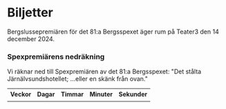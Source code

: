 # Biljetter

Bergslussepremiären för det 81:a Bergsspexet äger rum på Teater3 den 14 december 2024.

### Spexpremiärens nedräkning
Vi räknar ned till Spexpremiären av det 81:a Bergsspexet: "Det stålta Järnälvsundshotellet; ...eller en skänk från ovan."

<!-- <div id="countdown" style="font-size: 2em; color: #d9534f;"></div>

<script>
  // Set the target date
  var targetDate = new Date("Dec 31, 2024 23:59:59").getTime();

  // Update the countdown every 1 second
  var countdownFunction = setInterval(function() {
    // Get the current date and time
    var now = new Date().getTime();
    
    // Calculate the distance between now and the target date
    var distance = targetDate - now;
    
    // Time calculations for weeks, days, hours, minutes, and seconds
    var weeks = Math.floor(distance / (1000 * 60 * 60 * 24 * 7));
    var days = Math.floor((distance % (1000 * 60 * 60 * 24 * 7)) / (1000 * 60 * 60 * 24));
    var hours = Math.floor((distance % (1000 * 60 * 60 * 24)) / (1000 * 60 * 60));
    var minutes = Math.floor((distance % (1000 * 60 * 60)) / (1000 * 60));
    var seconds = Math.floor((distance % (1000 * 60)) / 1000);
    
    // Display the result in the "countdown" element
    document.getElementById("countdown").innerHTML = 
      weeks + " veckor\n" + days + " dagar " + hours + " timmar " + 
      minutes + " minuter " + seconds + " sekunder";
    
    // If the countdown is over, display a message
    if (distance < 0) {
      clearInterval(countdownFunction);
      document.getElementById("countdown").innerHTML = "The countdown is over!";
    }
  }, 1000);
</script> -->

<table id="countdown-table" style="font-size: 1em; text-align: center; border-collapse: collapse; margin: 0 auto;">
  <tr>
    <th>Veckor</th>
    <th>Dagar</th>
    <th>Timmar</th>
    <th>Minuter</th>
    <th>Sekunder</th>
  </tr>
  <tr>
    <td id="weeks"></td>
    <td id="days"></td>
    <td id="hours"></td>
    <td id="minutes"></td>
    <td id="seconds"></td>
  </tr>
</table>

<script>
  var targetDate = new Date("Dec 14, 2024 13:00:00").getTime();

  var countdownFunction = setInterval(function() {
    var now = new Date().getTime();
    var distance = targetDate - now;

    var weeks = Math.floor(distance / (1000 * 60 * 60 * 24 * 7));
    var days = Math.floor((distance % (1000 * 60 * 60 * 24 * 7)) / (1000 * 60 * 60 * 24));
    var hours = Math.floor((distance % (1000 * 60 * 60 * 24)) / (1000 * 60 * 60));
    var minutes = Math.floor((distance % (1000 * 60 * 60)) / (1000 * 60));
    var seconds = Math.floor((distance % (1000 * 60)) / 1000);
    
    document.getElementById("weeks").innerHTML = weeks;
    document.getElementById("days").innerHTML = days;
    document.getElementById("hours").innerHTML = hours;
    document.getElementById("minutes").innerHTML = minutes;
    document.getElementById("seconds").innerHTML = seconds;

    if (distance < 0) {
      clearInterval(countdownFunction);
      document.getElementById("countdown-table").innerHTML = "The countdown is over!";
    }
  }, 1000);
</script>